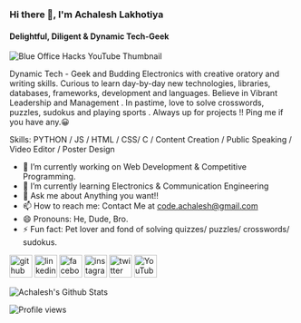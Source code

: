 ### Hi there 👋, I'm Achalesh Lakhotiya 
#### Delightful, Diligent & Dynamic Tech-Geek
![Blue Office Hacks YouTube Thumbnail](https://user-images.githubusercontent.com/57138750/98627514-70a6ff80-233a-11eb-9728-3c4c4190e61e.gif)

Dynamic Tech - Geek and Budding Electronics with creative oratory and writing skills. Curious to learn day-by-day new technologies, libraries, databases, frameworks, development and languages. Believe in Vibrant Leadership and Management . In pastime, love to solve crosswords, puzzles, sudokus and playing sports . Always up for projects !! Ping me if you have any.😀 

Skills:  PYTHON / JS / HTML / CSS/ C / Content Creation / Public Speaking / Video Editor / Poster Design 

- 🔭 I’m currently working on Web Development & Competitive Programming. 
- 🌱 I’m currently learning Electronics & Communication Engineering 
- 💬 Ask me about Anything you want!! 
- 📫 How to reach me: Contact Me at code.achalesh@gmail.com 
- 😄 Pronouns: He, Dude, Bro. 
- ⚡ Fun fact: Pet lover and fond of solving quizzes/ puzzles/ crosswords/ sudokus. 


[<img src='https://cdn.jsdelivr.net/npm/simple-icons@3.0.1/icons/github.svg' alt='github' height='40'>](https://github.com/achalesh27022003)  [<img src='https://cdn.jsdelivr.net/npm/simple-icons@3.0.1/icons/linkedin.svg' alt='linkedin' height='40'>](https://www.linkedin.com/in/achal2702/)  [<img src='https://cdn.jsdelivr.net/npm/simple-icons@3.0.1/icons/facebook.svg' alt='facebook' height='40'>](https://www.facebook.com/achalesh.lakhotiya.9)  [<img src='https://cdn.jsdelivr.net/npm/simple-icons@3.0.1/icons/instagram.svg' alt='instagram' height='40'>](https://www.instagram.com/achalesh_lakhotiya/)  [<img src='https://cdn.jsdelivr.net/npm/simple-icons@3.0.1/icons/twitter.svg' alt='twitter' height='40'>](https://twitter.com/AchaleshL)  [<img src='https://cdn.jsdelivr.net/npm/simple-icons@3.0.1/icons/youtube.svg' alt='YouTube' height='40'>](https://www.youtube.com/channel/UCY_CrMF7g2Z-0EQ7gmVey_w)  

![Achalesh's Github Stats](https://github-readme-stats.vercel.app/api?username=achalesh27022003&theme=chartreuse-dark&show_icons=true&hide_border=false)

![Profile views](https://gpvc.arturio.dev/achalesh27022003)  

